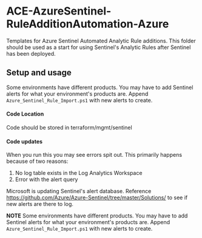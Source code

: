 # ACE-AzureSentinel-RuleAdditionAutomation-Azure

Templates for Azure Sentinel Automated Analytic Rule additions. This folder should be used as a start for using Sentinel's Analytic Rules after Sentinel has been deployed.

## Setup and usage

Some environments have different products. You may have to add Sentinel alerts for what your environment's products are. Append `Azure_Sentinel_Rule_Import.ps1` with new alerts to create.

#### Code Location

Code should be stored in terraform/mgmt/sentinel

#### Code updates

When you run this you may see errors spit out. This primarily happens because of two reasons:

1. No log table exists in the Log Analytics Workspace
1. Error with the alert query

Microsoft is updating Sentinel's alert database. Reference <https://github.com/Azure/Azure-Sentinel/tree/master/Solutions/> to see if new alerts are there to log.

**NOTE** Some environments have different products. You may have to add Sentinel alerts for what your environment's products are. Append `Azure_Sentinel_Rule_Import.ps1` with new alerts to create.
